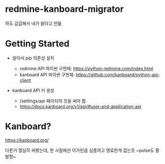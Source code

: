 # redmine-kanboard-migrator
하도 갑갑해서 내가 쓸라고 만듦

# Getting Started
- 알아서 pip 의존성 설치
  - redmine API 파이썬 구현체: https://python-redmine.com/index.html
  - kanboard API 파이썬 구현체: https://github.com/kanboard/python-api-client
 
- kanboard API 키 생성
  - /settings/api 페이지의 것을 써야 함.
  - https://docs.kanboard.org/v1/api/#user-and-application-api


# Kanboard?
https://kanboard.org/

다른거 열심히 써봤는데, 현 시점에선 이거만큼 심플하고 명료한게 없는듯
~pulse도 활발함~
